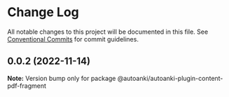 # Change Log

All notable changes to this project will be documented in this file.
See [Conventional Commits](https://conventionalcommits.org) for commit guidelines.

## 0.0.2 (2022-11-14)

**Note:** Version bump only for package @autoanki/autoanki-plugin-content-pdf-fragment
